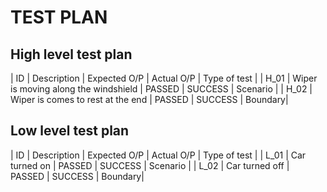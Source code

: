 # TEST PLAN
## High level test plan
| ID | Description | Expected O/P | Actual O/P | Type of test |
| H_01 | Wiper is moving along the windshield	| PASSED | SUCCESS | Scenario |
| H_02 | Wiper is comes to rest at the end |	PASSED |	SUCCESS |	Boundary|

## Low level test plan
| ID | Description | Expected O/P | Actual O/P | Type of test |
| L_01 | Car turned on	| PASSED | SUCCESS | Scenario |
| L_02 | Car turned off |	PASSED |	SUCCESS |	Boundary|
